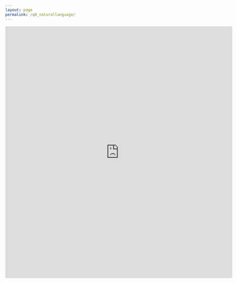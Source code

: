 ```yaml
---
layout: page
permalink: /q0_naturallanguage/
---
```

<iframe src="https://docs.google.com/forms/d/e/1FAIpQLSexSr7EqcqgtKcjhSl0Ur40olyGA5xPfCkFF5j1N7C8llbQKA/viewform?embedded=true" width="720" height="800" frameborder="0" marginheight="0" marginwidth="0">Wird geladen...</iframe>
